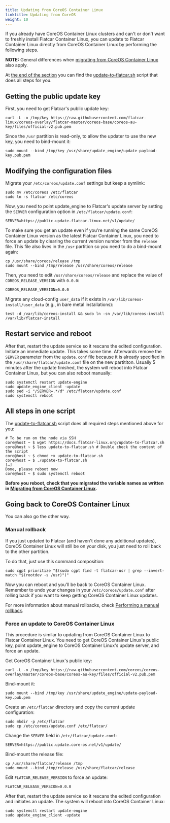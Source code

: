 ```yaml
---
title: Updating from CoreOS Container Linux
linktitle: Updating from CoreOS
weight: 10
---
```


If you already have CoreOS Container Linux clusters and can't or don't want to freshly install Flatcar Container Linux, you can update to Flatcar Container Linux directly from CoreOS Container Linux by performing the following steps.

**NOTE:** General differences when [migrating from CoreOS Container Linux](migrate-from-container-linux) also apply.

At [the end of the section](#all-steps-in-one-script) you can find the [update-to-flatcar.sh](/update-to-flatcar.sh) script that does all steps for you.

## Getting the public update key

First, you need to get Flatcar's public update key:

```shell
curl -L -o /tmp/key https://raw.githubusercontent.com/flatcar-linux/coreos-overlay/flatcar-master/coreos-base/coreos-au-key/files/official-v2.pub.pem
```

Since the `/usr` partition is read-only, to allow the updater to use the new key, you need to bind-mount it:

```shell
sudo mount --bind /tmp/key /usr/share/update_engine/update-payload-key.pub.pem
```

## Modifying the configuration files

Migrate your `/etc/coreos/update.conf` settings but keep a symlink:

```shell
sudo mv /etc/coreos /etc/flatcar
sudo ln -s flatcar /etc/coreos
```

Now, you need to point update_engine to Flatcar's update server by setting the `SERVER` configuration option in `/etc/flatcar/update.conf`:

```shell
SERVER=https://public.update.flatcar-linux.net/v1/update/
```

To make sure you get an update even if you're running the same CoreOS Container Linux version as the latest Flatcar Container Linux, you need to force an update by clearing the current version number from the `release` file.
This file also lives in the `/usr` partition so you need to do a bind-mount again:

```shell
cp /usr/share/coreos/release /tmp
sudo mount --bind /tmp/release /usr/share/coreos/release
```

Then, you need to edit `/usr/share/coreos/release` and replace the value of `COREOS_RELEASE_VERSION` with `0.0.0`:

```shell
COREOS_RELEASE_VERSION=0.0.0
```

Migrate any cloud-config `user_data` if it exists in `/var/lib/coreos-install/user_data` (e.g., in bare metal installations):

```shell
test -d /var/lib/coreos-install && sudo ln -sn /var/lib/coreos-install /var/lib/flatcar-install
```

## Restart service and reboot

After that, restart the update service so it rescans the edited configuration. Initiate an immediate update.
This takes some time. Afterwards remove the `SERVER` parameter from the `update.conf` file because it is already
specified in the `/usr/share/flatcar/update.conf` file on the new partititon.
Usually 5 minutes after the update finished, the system will reboot into Flatcar Container Linux, but you can also reboot manually:

```shell
sudo systemctl restart update-engine
sudo update_engine_client -update
sudo sed -i "/SERVER=.*/d" /etc/flatcar/update.conf
sudo systemctl reboot
```

## All steps in one script

The [update-to-flatcar.sh](/update-to-flatcar.sh) script does all required steps mentioned above for you:

```shell
# To be run on the node via SSH
core@host ~ $ wget https://docs.flatcar-linux.org/update-to-flatcar.sh
core@host ~ $ less update-to-flatcar.sh # Double check the content of the script
core@host ~ $ chmod +x update-to-flatcar.sh
core@host ~ $ ./update-to-flatcar.sh
[…]
Done, please reboot now
core@host ~ $ sudo systemctl reboot
```

**Before you reboot, check that you migrated the variable names as written in [Migrating from CoreOS Container Linux](migrate-from-container-linux.md).**

## Going back to CoreOS Container Linux

You can also go the other way.

### Manual rollback

If you just updated to Flatcar (and haven't done any additional updates), CoreOS Container Linux will still be on your disk, you just need to roll back to the other partition.

To do that, just use this command composition:

```shell
sudo cgpt prioritize "$(sudo cgpt find -t flatcar-usr | grep --invert-match "$(rootdev -s /usr)")"
```

Now you can reboot and you'll be back to CoreOS Container Linux.
Remember to undo your changes in your `/etc/coreos/update.conf` after rolling back if you want to keep getting CoreOS Container Linux updates.

For more information about manual rollbacks, check [Performing a manual rollback](/os/manual-rollbacks/#performing-a-manual-rollback).

### Force an update to CoreOS Container Linux

This procedure is similar to updating from CoreOS Container Linux to Flatcar Container Linux.
You need to get CoreOS Container Linux's public key, point update_engine to CoreOS Container Linux's update server, and force an update.

Get CoreOS Container Linux's public key:

```shell
curl -L -o /tmp/key https://raw.githubusercontent.com/coreos/coreos-overlay/master/coreos-base/coreos-au-key/files/official-v2.pub.pem
```

Bind-mount it:

```shell
sudo mount --bind /tmp/key /usr/share/update_engine/update-payload-key.pub.pem
```

Create an `/etc/flatcar` directory and copy the current update configuration:

```shell
sudo mkdir -p /etc/flatcar
sudo cp /etc/coreos/update.conf /etc/flatcar/
```

Change the `SERVER` field in `/etc/flatcar/update.conf`:

```shell
SERVER=https://public.update.core-os.net/v1/update/
```

Bind-mount the release file:

```shell
cp /usr/share/flatcar/release /tmp
sudo mount --bind /tmp/release /usr/share/flatcar/release
```

Edit `FLATCAR_RELEASE_VERSION` to force an update:

```shell
FLATCAR_RELEASE_VERSION=0.0.0
```

After that, restart the update service so it rescans the edited configuration and initiates an update.
The system will reboot into CoreOS Container Linux:

```shell
sudo systemctl restart update-engine
sudo update_engine_client -update
```
